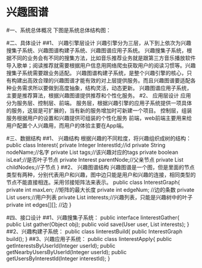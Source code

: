 兴趣图谱
=============
#一、系统总体概况
    下图是系统总体结构图：

#二、具体设计
##1、 兴趣引擎层设计
兴趣引擎分为三层，从下到上依次为兴趣搜集子系统、兴趣图谱构建子系统、兴趣图谱应用子系统。
兴趣搜集子系统，根据不同的业务会有不同的搜集方法，比如音乐推荐业务就是跟第三方音乐播放软件导入歌单；阅读推荐就需要根据用户信息用网络爬虫获取用户的阅读习惯等。兴趣搜集子系统需要跟业务适配。
兴趣图谱构建子系统，是整个兴趣引擎的核心，只有构建出高效合理的兴趣图谱才能有效的对上层提供服务。而且兴趣图谱要适配各种业务需求所以要做到高度抽象，结构灵活，动态更新。
兴趣图谱应用子系统，主要是推荐算法，根据兴趣图谱提供推荐和个性化服务。
#2、 应用层设计
应用分为服务层、控制层、前端。
服务层，根据兴趣引擎的应用子系统提供一项具体的服务，这层是可扩展的，当有新的服务增加时可新建一个项目。
控制层，组装服务根据用户的设置和兴趣提供可组装的个性化服务
前端，web前端主要用来给用户配置个人兴趣用，而用户的体验主要在App端。



#三、数据结构
##1、 兴趣结构
根据兴趣的不同粒度，将兴趣组织成树的结构：
public class Interest{
    private Integer InterestId;//id
    private String nodeName;//名字
    private List<String> tags;//该兴趣对应的tags
    private boolean isLeaf;//是否叶子节点
    private Interest parentNode;//父亲节点
    private List<Interest> childNodes;//子节点
}
##2、 兴趣图谱结构
兴趣图谱是一个图，但是里面的节点类型有两种，分别代表用户和兴趣，图中边只能是用户和兴趣的连接，相同类型的节点不能直接相连。采用邻接矩阵法来表示。
public class InterestGraph{
    private int maxLen;  //矩阵的最大长度
    private int edgeNum; //边的条数
    private List<User> users;//用户列表
    private List<interest> interests;//兴趣列表，只能是兴趣树中的叶子
    private int edges[][];  //边
}

#四、接口设计
##1、兴趣搜集子系统：
public interface IinterestGather{
    public List<Interest> gather(Object obj);
    public void save(User user, List interests);
}
##2、兴趣构建子系统：
public class IinterestBuild{
    public InterestGraph build();
}
##3、兴趣应用子系统：
public class IinterestApply{
    public getInterestsByUserId(Integer userId);
    public getNearbyUsersByUserId(Integer userId);
    public getUsersByInterestId(Integer interestId);
}
